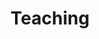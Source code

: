 ---
title: Teaching
type: landing

sections:
  - block: resume-awards
    id: teaching
    content:
      username: "admin"
      title: "Teaching Assistant"
      text: ""

    design:
      background:
        color: ""
        # gradient_start: "#4f46e5"
        # gradient_end: "#7c3aed"
        # text_color_light: true
      # spacing:
      #   padding: ["6", "6", "6", "6"]
      # columns: "1"
---